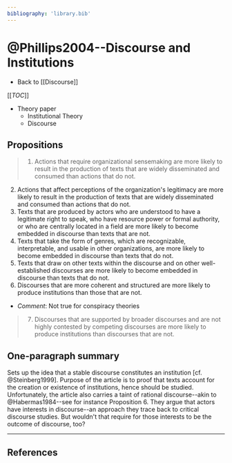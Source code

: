 ```yaml
---
bibliography: 'library.bib'
---
```


# @Phillips2004--Discourse and Institutions

* Back to [[Discourse]]

[[_TOC_]]


* Theory paper
    * Institutional Theory
    * Discourse

## Propositions

> 1. Actions that require organizational sensemaking are more likely to result in the production of texts that are widely disseminated and consumed than actions that do not.
2. Actions that affect perceptions of the organization's legitimacy are more likely to result in the production of texts that are widely disseminated and consumed than actions that do not.
3. Texts that are produced by actors who are understood to have a legitimate right to speak, who have resource power or formal authority, or who are centrally located in a field are more likely to become embedded in discourse than texts that are not.
4. Texts that take the form of genres, which are recognizable, interpretable, and usable in other organizations, are more likely to become embedded in discourse than texts that do not.
5. Texts that draw on other texts within the discourse and on other well-established discourses are more likely to become embedded in discourse than texts that do not.
6. Discourses that are more coherent and structured are more likely to produce institutions than those that are not.
    
* _Comment_: Not true for conspiracy theories

> 7. Discourses that are supported by broader discourses and are not highly contested by competing discourses are more likely to produce institutions than discourses that are not.

## One-paragraph summary

Sets up the idea that a stable discourse constitutes an institution [cf. @Steinberg1999]. Purpose of the article is to proof that texts account for the creation or existence of institutions, hence should be studied. Unfortunately, the article also carries a taint of rational discourse--akin to @Habermas1984--see for instance Proposition 6. They argue that actors have interests in discourse--an approach they trace back to critical discourse studies. But wouldn't that require for those interests to be the outcome of discourse, too?

---

## References